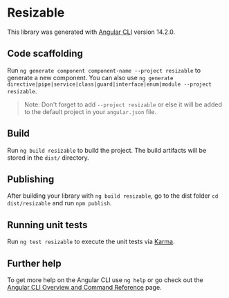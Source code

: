 # Resizable

This library was generated with [Angular CLI](https://github.com/angular/angular-cli) version 14.2.0.

## Code scaffolding

Run `ng generate component component-name --project resizable` to generate a new component. You can also use `ng generate directive|pipe|service|class|guard|interface|enum|module --project resizable`.
> Note: Don't forget to add `--project resizable` or else it will be added to the default project in your `angular.json` file. 

## Build

Run `ng build resizable` to build the project. The build artifacts will be stored in the `dist/` directory.

## Publishing

After building your library with `ng build resizable`, go to the dist folder `cd dist/resizable` and run `npm publish`.

## Running unit tests

Run `ng test resizable` to execute the unit tests via [Karma](https://karma-runner.github.io).

## Further help

To get more help on the Angular CLI use `ng help` or go check out the [Angular CLI Overview and Command Reference](https://angular.io/cli) page.

